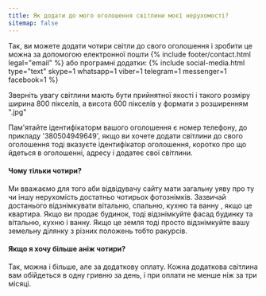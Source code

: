 ```yaml
---
title: Як додати до мого оголошення світлини моєї нерухомості?
sitemap: false
---
```


Так, ви можете додати чотири світли до свого оголошення і зробити це можна за допомогою електронної пошти {% include footer/contact.html legal="email" %} або програмні додатки: {% include social-media.html type="text" skype=1 whatsapp=1 viber=1 telegram=1 messenger=1 facebook=1 %}

Зверніть увагу світлини мають бути прийнятної якості і такого розміру ширина 800 пікселів, а висота 600 пікселів у формати з розширенням ".jpg"

Пам'ятайте ідентифікаторм вашого оголошення є номер телефону, до прикладу '380504949649', якщо ви хочете додати світлини до свого оголошення тоді вказуєте ідентифікатор оголошення, коротко про що йдеться в оголошенні, адресу і додатеє свої світлини.

#### Чому тільки чотири?

Ми вважаємо для того аби відвідувачу сайту мати загальну уяву про ту чи іншу нерухомість достатньо чотирьох фотознімків. Зазвичай достанього відзнімкувати вітальню, спальню, кухню та ванну , якщо це квартира. Якщо ви продає будинок, тоді відзнімкуйте фасад будинку та вітальню, кухню і ванну. Якщо це земля тоді просто відзнімкуйте вашу земельну ділянку з різних положень тобто ракурсів.

#### Якщо я хочу більше аніж чотири?

Так, можна і більше, але за додаткову оплату. Кожна додаткова світлина вам обійдеться в одну гривню за день, і при оплати не менше ніж за три місяці.
